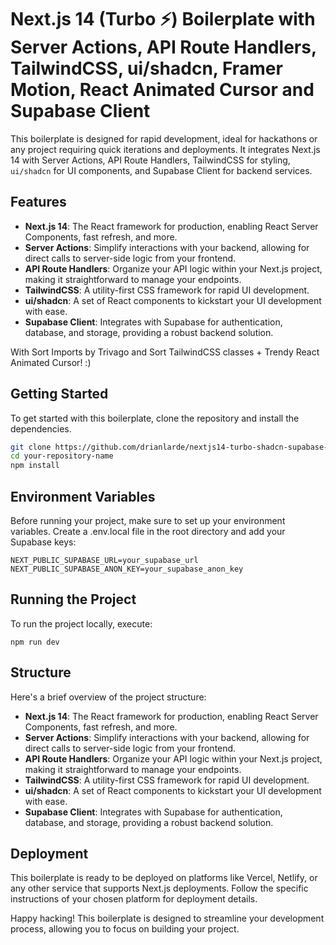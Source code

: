 # Next.js 14 (Turbo ⚡️) Boilerplate with Server Actions, API Route Handlers, TailwindCSS, ui/shadcn, Framer Motion, React Animated Cursor and Supabase Client

This boilerplate is designed for rapid development, ideal for hackathons or any project requiring quick iterations and deployments. It integrates Next.js 14 with Server Actions, API Route Handlers, TailwindCSS for styling, `ui/shadcn` for UI components, and Supabase Client for backend services.

## Features

- **Next.js 14**: The React framework for production, enabling React Server Components, fast refresh, and more.
- **Server Actions**: Simplify interactions with your backend, allowing for direct calls to server-side logic from your frontend.
- **API Route Handlers**: Organize your API logic within your Next.js project, making it straightforward to manage your endpoints.
- **TailwindCSS**: A utility-first CSS framework for rapid UI development.
- **ui/shadcn**: A set of React components to kickstart your UI development with ease.
- **Supabase Client**: Integrates with Supabase for authentication, database, and storage, providing a robust backend solution.

With Sort Imports by Trivago and Sort TailwindCSS classes + Trendy React Animated Cursor! :)

## Getting Started

To get started with this boilerplate, clone the repository and install the dependencies.

```bash
git clone https://github.com/drianlarde/nextjs14-turbo-shadcn-supabase-boilerplate
cd your-repository-name
npm install
```


## Environment Variables
Before running your project, make sure to set up your environment variables. Create a .env.local file in the root directory and add your Supabase keys:
```
NEXT_PUBLIC_SUPABASE_URL=your_supabase_url
NEXT_PUBLIC_SUPABASE_ANON_KEY=your_supabase_anon_key
```

## Running the Project
To run the project locally, execute:
```
npm run dev
```

## Structure
Here's a brief overview of the project structure:

- **Next.js 14**: The React framework for production, enabling React Server Components, fast refresh, and more.
- **Server Actions**: Simplify interactions with your backend, allowing for direct calls to server-side logic from your frontend.
- **API Route Handlers**: Organize your API logic within your Next.js project, making it straightforward to manage your endpoints.
- **TailwindCSS**: A utility-first CSS framework for rapid UI development.
- **ui/shadcn**: A set of React components to kickstart your UI development with ease.
- **Supabase Client**: Integrates with Supabase for authentication, database, and storage, providing a robust backend solution.

## Deployment

This boilerplate is ready to be deployed on platforms like Vercel, Netlify, or any other service that supports Next.js deployments. Follow the specific instructions of your chosen platform for deployment details.

Happy hacking! This boilerplate is designed to streamline your development process, allowing you to focus on building your project.